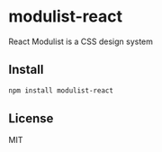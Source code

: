 # modulist-react
React Modulist is a CSS design system

## Install

```bash
npm install modulist-react
```

## License

MIT
